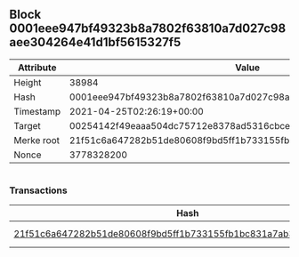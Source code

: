 ## Block 0001eee947bf49323b8a7802f63810a7d027c98aee304264e41d1bf5615327f5

Attribute | Value
--- | ---
Height | 38984
Hash | 0001eee947bf49323b8a7802f63810a7d027c98aee304264e41d1bf5615327f5
Timestamp | 2021-04-25T02:26:19+00:00
Target | 00254142f49eaaa504dc75712e8378ad5316cbcead634704b3734b6271167cc4
Merke root | 21f51c6a647282b51de80608f9bd5ff1b733155fb1bc831a7ab386e4c704294a
Nonce | 3778328200

```

```

### Transactions

Hash | Amount
--- | ---
[21f51c6a647282b51de80608f9bd5ff1b733155fb1bc831a7ab386e4c704294a](21f51c6a647282b51de80608f9bd5ff1b733155fb1bc831a7ab386e4c704294a.md) | 10.00000000 SKEPTI 
